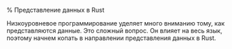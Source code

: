 % Представление данных в Rust

Низкоуровневое программирование уделяет много вниманию тому, как представляются данные. Это сложный вопрос. Он влияет на весь язык, поэтому начнем копать в направлении представления данных в Rust.
